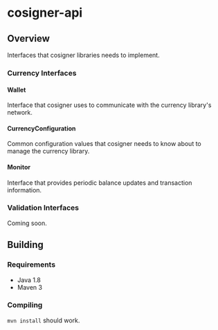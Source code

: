 # cosigner-api

## Overview

Interfaces that cosigner libraries needs to implement.

### Currency Interfaces

#### Wallet

Interface that cosigner uses to communicate with the currency library's network. 

#### CurrencyConfiguration

Common configuration values that cosigner needs to know about to manage the currency library.

#### Monitor

Interface that provides periodic balance updates and transaction information.

### Validation Interfaces

Coming soon.

## Building

### Requirements

- Java 1.8
- Maven 3

### Compiling

`mvn install` should work.
